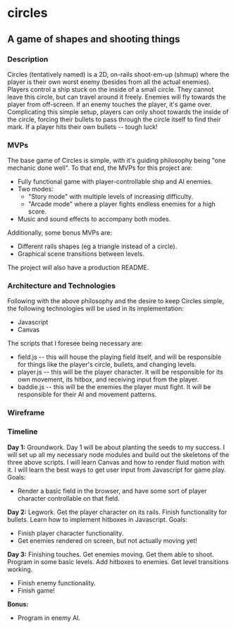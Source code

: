 # circles
## A game of shapes and shooting things

### Description
Circles (tentatively named) is a 2D, on-rails shoot-em-up (shmup) where the player is their own worst enemy (besides from all the actual enemies). Players control a ship stuck on the inside of a small circle. They cannot leave this circle, but can travel around it freely. Enemies will fly towards the player from off-screen. If an enemy touches the player, it's game over. Complicating this simple setup, players can only shoot towards the inside of the circle, forcing their bullets to pass through the circle itself to find their mark. If a player hits their own bullets -- tough luck!

### MVPs
The base game of Circles is simple, with it's guiding philosophy being "one mechanic done well". To that end, the MVPs for this project are:
- Fully functional game with player-controllable ship and AI enemies.
- Two modes:
  - "Story mode" with multiple levels of increasing difficulty.
  - "Arcade mode" where a player fights endless enemies for a high score.
- Music and sound effects to accompany both modes.

Additionally, some bonus MVPs are:
- Different rails shapes (eg a triangle instead of a circle).
- Graphical scene transitions between levels.

The project will also have a production README.

### Architecture and Technologies
Following with the above philosophy and the desire to keep Circles simple, the following technologies will be used in its implementation:
- Javascript
- Canvas

The scripts that I foresee being necessary are:
- field.js -- this will house the playing field itself, and will be responsible for things like the player's circle, bullets, and changing levels.
- player.js -- this will be the player character. It will be responsible for its own movement, its hitbox, and receiving input from the player.
- baddie.js -- this will be the enemies the player must fight. It will be responsible for their AI and movement patterns.

### Wireframe


### Timeline
**Day 1:** Groundwork. Day 1 will be about planting the seeds to my success. I will set up all my necessary node modules and build out the skeletons of the three above scripts. I will learn Canvas and how to render fluid motion with it. I will learn the best ways to get user input from Javascript for game play. Goals:
- Render a basic field in the browser, and have some sort of player character controllable on that field.

**Day 2:** Legwork. Get the player character on its rails. Finish functionality for bullets. Learn how to implement hitboxes in Javascript. Goals:
- Finish player character functionality.
- Get enemies rendered on screen, but not actually moving yet!

**Day 3:** Finishing touches. Get enemies moving. Get them able to shoot. Program in some basic levels. Add hitboxes to enemies. Get level transitions working.
- Finish enemy functionality.
- Finish game!

**Bonus:**
- Program in enemy AI.

